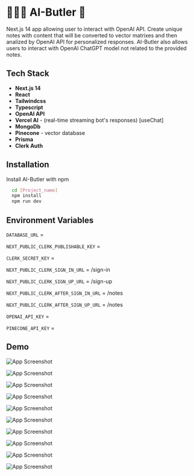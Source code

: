 # 🤖🤵🏻 AI-Butler 🧠

Next.js 14 app allowing user to interact with OpenAI API. Create unique notes with content that will be converted to
vector matrixes and then analized by OpenAI API for personalized responses. AI-Butler also allows users to interact with
OpenAI ChatGPT model not related to the provided notes.

## Tech Stack

- **Next.js 14**
- **React**
- **Tailwindcss**
- **Typescript**
- **OpenAI API**
- **Vercel AI** - (real-time streaming bot's responses) [useChat]
- **MongoDb**
- **Pinecone** - vector database
- **Prisma**
- **Clerk Auth**

## Installation

Install AI-Butler with npm

```bash
  cd [Project_name]
  npm install 
  npm run dev
```

## Environment Variables

`DATABASE_URL` =

`NEXT_PUBLIC_CLERK_PUBLISHABLE_KEY` =

`CLERK_SECRET_KEY` =

`NEXT_PUBLIC_CLERK_SIGN_IN_URL` = /sign-in

`NEXT_PUBLIC_CLERK_SIGN_UP_URL` = /sign-up

`NEXT_PUBLIC_CLERK_AFTER_SIGN_IN_URL` = /notes

`NEXT_PUBLIC_CLERK_AFTER_SIGN_UP_URL` = /notes

`OPENAI_API_KEY` =

`PINECONE_API_KEY` =

## Demo

![App Screenshot](https://raw.githubusercontent.com/RiP3rQ/AI-Butler/main/screenshots/1.png)

![App Screenshot](https://raw.githubusercontent.com/RiP3rQ/AI-Butler/main/screenshots/2.png)

![App Screenshot](https://raw.githubusercontent.com/RiP3rQ/AI-Butler/main/screenshots/3.png)

![App Screenshot](https://raw.githubusercontent.com/RiP3rQ/AI-Butler/main/screenshots/4.png)

![App Screenshot](https://raw.githubusercontent.com/RiP3rQ/AI-Butler/main/screenshots/5.png)

![App Screenshot](https://raw.githubusercontent.com/RiP3rQ/AI-Butler/main/screenshots/6.png)

![App Screenshot](https://raw.githubusercontent.com/RiP3rQ/AI-Butler/main/screenshots/7.png)

![App Screenshot](https://raw.githubusercontent.com/RiP3rQ/AI-Butler/main/screenshots/8.png)

![App Screenshot](https://raw.githubusercontent.com/RiP3rQ/AI-Butler/main/screenshots/9.png)

![App Screenshot](https://raw.githubusercontent.com/RiP3rQ/AI-Butler/main/screenshots/10.png)
